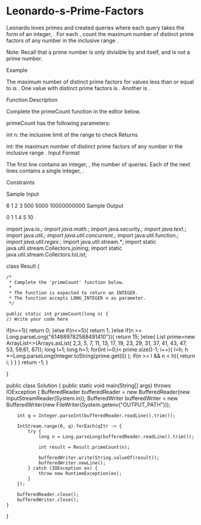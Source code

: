 # Leonardo-s-Prime-Factors
Leonardo loves primes and created  queries where each query takes the form of an integer, . For each , count the maximum number of distinct prime factors of any number in the inclusive range .

Note: Recall that a prime number is only divisible by  and itself, and  is not a prime number.

Example

The maximum number of distinct prime factors for values less than or equal to  is . One value with  distinct prime factors is . Another is .

Function Description

Complete the primeCount function in the editor below.

primeCount has the following parameters:

int n: the inclusive limit of the range to check
Returns

int: the maximum number of distinct prime factors of any number in the inclusive range .
Input Format

The first line contains an integer, , the number of queries.
Each of the next  lines contains a single integer, .

Constraints

Sample Input

6
1
2
3
500
5000
10000000000
Sample Output

0
1
1
4
5
10

import java.io.*;
import java.math.*;
import java.security.*;
import java.text.*;
import java.util.*;
import java.util.concurrent.*;
import java.util.function.*;
import java.util.regex.*;
import java.util.stream.*;
import static java.util.stream.Collectors.joining;
import static java.util.stream.Collectors.toList;

class Result {

    /*
     * Complete the 'primeCount' function below.
     *
     * The function is expected to return an INTEGER.
     * The function accepts LONG_INTEGER n as parameter.
     */

    public static int primeCount(long n) {
    // Write your code here
 if(n==1){
        return 0;
    }else if(n<=5){
        return 1;
    }else if(n  >= Long.parseLong("614889782588491410")){
        return 15;
    }else{
    List<Integer> prime=new ArrayList<>(Arrays.asList( 2,3, 5, 7, 11, 13, 17, 19, 23,                                                 29, 31, 37, 41, 43, 47, 53, 59,61, 67));
    long l=1;
    long h=1;
        for(int i=0;i< prime.size()-1; i++){
            l=h;
            h *=Long.parseLong(Integer.toString(prime.get(i)) );
            if(n >= l && n < h){
                return i;
            }
        }
    }
    return -1;
    }

}

public class Solution {
    public static void main(String[] args) throws IOException {
        BufferedReader bufferedReader = new BufferedReader(new InputStreamReader(System.in));
        BufferedWriter bufferedWriter = new BufferedWriter(new FileWriter(System.getenv("OUTPUT_PATH")));

        int q = Integer.parseInt(bufferedReader.readLine().trim());

        IntStream.range(0, q).forEach(qItr -> {
            try {
                long n = Long.parseLong(bufferedReader.readLine().trim());

                int result = Result.primeCount(n);

                bufferedWriter.write(String.valueOf(result));
                bufferedWriter.newLine();
            } catch (IOException ex) {
                throw new RuntimeException(ex);
            }
        });

        bufferedReader.close();
        bufferedWriter.close();
    }
}
